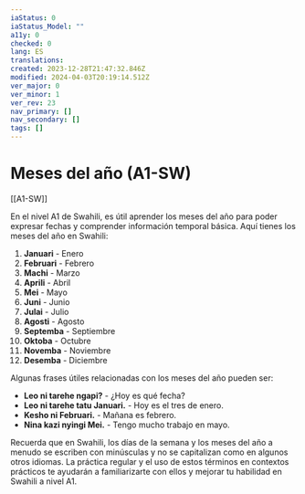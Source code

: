 ```yaml
---
iaStatus: 0
iaStatus_Model: ""
a11y: 0
checked: 0
lang: ES
translations: 
created: 2023-12-28T21:47:32.846Z
modified: 2024-04-03T20:19:14.512Z
ver_major: 0
ver_minor: 1
ver_rev: 23
nav_primary: []
nav_secondary: []
tags: []
---
```

# Meses del año (A1-SW)

[[A1-SW]]

En el nivel A1 de Swahili, es útil aprender los meses del año para poder expresar fechas y comprender información temporal básica. Aquí tienes los meses del año en Swahili:

1. **Januari** - Enero
2. **Februari** - Febrero
3. **Machi** - Marzo
4. **Aprili** - Abril
5. **Mei** - Mayo
6. **Juni** - Junio
7. **Julai** - Julio
8. **Agosti** - Agosto
9. **Septemba** - Septiembre
10. **Oktoba** - Octubre
11. **Novemba** - Noviembre
12. **Desemba** - Diciembre

Algunas frases útiles relacionadas con los meses del año pueden ser:

- **Leo ni tarehe ngapi?** - ¿Hoy es qué fecha?
- **Leo ni tarehe tatu Januari.** - Hoy es el tres de enero.
- **Kesho ni Februari.** - Mañana es febrero.
- **Nina kazi nyingi Mei.** - Tengo mucho trabajo en mayo.

Recuerda que en Swahili, los días de la semana y los meses del año a menudo se escriben con minúsculas y no se capitalizan como en algunos otros idiomas. La práctica regular y el uso de estos términos en contextos prácticos te ayudarán a familiarizarte con ellos y mejorar tu habilidad en Swahili a nivel A1.